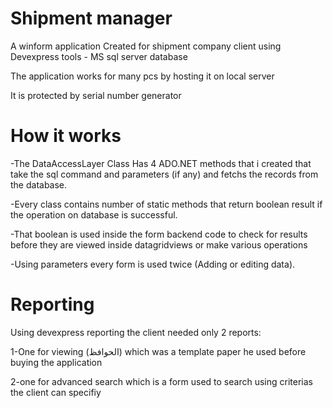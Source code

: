 # Shipment manager
A winform application Created for shipment company client using Devexpress tools - MS sql server database

The application works for many pcs by hosting it on local server

It is protected by serial number generator

# How it works
-The DataAccessLayer Class Has 4 ADO.NET methods that i created that take the sql command and parameters (if any) and fetchs the records 
from the database.

-Every class contains number of static methods that return boolean result if the operation on database is successful.

-That boolean is used inside the form backend code to check for results before they are viewed inside datagridviews or make various operations

-Using parameters every form is used twice (Adding or editing data).

# Reporting
Using devexpress reporting the client needed only 2 reports:

  1-One for viewing (الحوافظ) which was a template paper he used before buying the application
  
  2-one for advanced search which is a form used to search using criterias the client can specifiy
